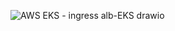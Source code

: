 ![AWS EKS - ingress alb-EKS drawio](https://github.com/adkharat/eks_terraform/assets/55040296/5dac1756-6287-41c4-8136-2f9cacf8771c)
